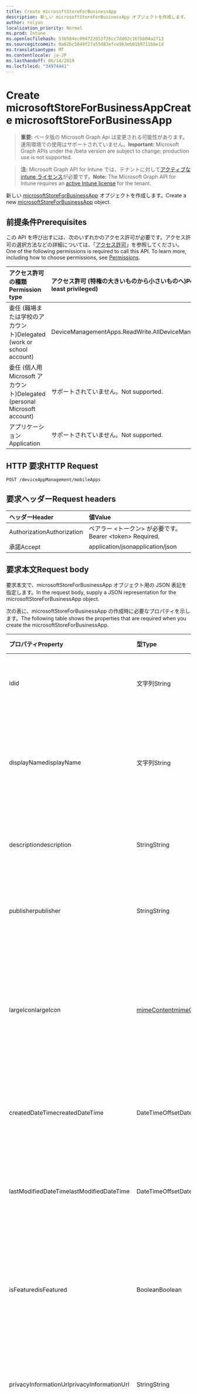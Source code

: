 ```yaml
---
title: Create microsoftStoreForBusinessApp
description: 新しい microsoftStoreForBusinessApp オブジェクトを作成します。
author: rolyon
localization_priority: Normal
ms.prod: Intune
ms.openlocfilehash: 536584ec094722652f26cc7dd02c16fbb04a2713
ms.sourcegitcommit: 0a62bc5849f27a55d83efce9b3eb01b9711bbe1d
ms.translationtype: MT
ms.contentlocale: ja-JP
ms.lasthandoff: 06/14/2019
ms.locfileid: "34974441"
---
```

# <a name="create-microsoftstoreforbusinessapp"></a><span data-ttu-id="96b37-103">Create microsoftStoreForBusinessApp</span><span class="sxs-lookup"><span data-stu-id="96b37-103">Create microsoftStoreForBusinessApp</span></span>

> <span data-ttu-id="96b37-104">**重要:** ベータ版の Microsoft Graph Api は変更される可能性があります。運用環境での使用はサポートされていません。</span><span class="sxs-lookup"><span data-stu-id="96b37-104">**Important:** Microsoft Graph APIs under the /beta version are subject to change; production use is not supported.</span></span>

> <span data-ttu-id="96b37-105">**注:** Microsoft Graph API for Intune では、テナントに対して[アクティブな intune ライセンス](https://go.microsoft.com/fwlink/?linkid=839381)が必要です。</span><span class="sxs-lookup"><span data-stu-id="96b37-105">**Note:** The Microsoft Graph API for Intune requires an [active Intune license](https://go.microsoft.com/fwlink/?linkid=839381) for the tenant.</span></span>

<span data-ttu-id="96b37-106">新しい [microsoftStoreForBusinessApp](../resources/intune-apps-microsoftstoreforbusinessapp.md) オブジェクトを作成します。</span><span class="sxs-lookup"><span data-stu-id="96b37-106">Create a new [microsoftStoreForBusinessApp](../resources/intune-apps-microsoftstoreforbusinessapp.md) object.</span></span>

## <a name="prerequisites"></a><span data-ttu-id="96b37-107">前提条件</span><span class="sxs-lookup"><span data-stu-id="96b37-107">Prerequisites</span></span>
<span data-ttu-id="96b37-p101">この API を呼び出すには、次のいずれかのアクセス許可が必要です。アクセス許可の選択方法などの詳細については、「[アクセス許可](/graph/permissions-reference)」を参照してください。</span><span class="sxs-lookup"><span data-stu-id="96b37-p101">One of the following permissions is required to call this API. To learn more, including how to choose permissions, see [Permissions](/graph/permissions-reference).</span></span>

|<span data-ttu-id="96b37-110">アクセス許可の種類</span><span class="sxs-lookup"><span data-stu-id="96b37-110">Permission type</span></span>|<span data-ttu-id="96b37-111">アクセス許可 (特権の大きいものから小さいものへ)</span><span class="sxs-lookup"><span data-stu-id="96b37-111">Permissions (from most to least privileged)</span></span>|
|:---|:---|
|<span data-ttu-id="96b37-112">委任 (職場または学校のアカウント)</span><span class="sxs-lookup"><span data-stu-id="96b37-112">Delegated (work or school account)</span></span>|<span data-ttu-id="96b37-113">DeviceManagementApps.ReadWrite.All</span><span class="sxs-lookup"><span data-stu-id="96b37-113">DeviceManagementApps.ReadWrite.All</span></span>|
|<span data-ttu-id="96b37-114">委任 (個人用 Microsoft アカウント)</span><span class="sxs-lookup"><span data-stu-id="96b37-114">Delegated (personal Microsoft account)</span></span>|<span data-ttu-id="96b37-115">サポートされていません。</span><span class="sxs-lookup"><span data-stu-id="96b37-115">Not supported.</span></span>|
|<span data-ttu-id="96b37-116">アプリケーション</span><span class="sxs-lookup"><span data-stu-id="96b37-116">Application</span></span>|<span data-ttu-id="96b37-117">サポートされていません。</span><span class="sxs-lookup"><span data-stu-id="96b37-117">Not supported.</span></span>|

## <a name="http-request"></a><span data-ttu-id="96b37-118">HTTP 要求</span><span class="sxs-lookup"><span data-stu-id="96b37-118">HTTP Request</span></span>
<!-- {
  "blockType": "ignored"
}
-->
``` http
POST /deviceAppManagement/mobileApps
```

## <a name="request-headers"></a><span data-ttu-id="96b37-119">要求ヘッダー</span><span class="sxs-lookup"><span data-stu-id="96b37-119">Request headers</span></span>
|<span data-ttu-id="96b37-120">ヘッダー</span><span class="sxs-lookup"><span data-stu-id="96b37-120">Header</span></span>|<span data-ttu-id="96b37-121">値</span><span class="sxs-lookup"><span data-stu-id="96b37-121">Value</span></span>|
|:---|:---|
|<span data-ttu-id="96b37-122">Authorization</span><span class="sxs-lookup"><span data-stu-id="96b37-122">Authorization</span></span>|<span data-ttu-id="96b37-123">ベアラー &lt;トークン&gt; が必要です。</span><span class="sxs-lookup"><span data-stu-id="96b37-123">Bearer &lt;token&gt; Required.</span></span>|
|<span data-ttu-id="96b37-124">承諾</span><span class="sxs-lookup"><span data-stu-id="96b37-124">Accept</span></span>|<span data-ttu-id="96b37-125">application/json</span><span class="sxs-lookup"><span data-stu-id="96b37-125">application/json</span></span>|

## <a name="request-body"></a><span data-ttu-id="96b37-126">要求本文</span><span class="sxs-lookup"><span data-stu-id="96b37-126">Request body</span></span>
<span data-ttu-id="96b37-127">要求本文で、microsoftStoreForBusinessApp オブジェクト用の JSON 表記を指定します。</span><span class="sxs-lookup"><span data-stu-id="96b37-127">In the request body, supply a JSON representation for the microsoftStoreForBusinessApp object.</span></span>

<span data-ttu-id="96b37-128">次の表に、microsoftStoreForBusinessApp の作成時に必要なプロパティを示します。</span><span class="sxs-lookup"><span data-stu-id="96b37-128">The following table shows the properties that are required when you create the microsoftStoreForBusinessApp.</span></span>

|<span data-ttu-id="96b37-129">プロパティ</span><span class="sxs-lookup"><span data-stu-id="96b37-129">Property</span></span>|<span data-ttu-id="96b37-130">型</span><span class="sxs-lookup"><span data-stu-id="96b37-130">Type</span></span>|<span data-ttu-id="96b37-131">説明</span><span class="sxs-lookup"><span data-stu-id="96b37-131">Description</span></span>|
|:---|:---|:---|
|<span data-ttu-id="96b37-132">id</span><span class="sxs-lookup"><span data-stu-id="96b37-132">id</span></span>|<span data-ttu-id="96b37-133">文字列</span><span class="sxs-lookup"><span data-stu-id="96b37-133">String</span></span>|<span data-ttu-id="96b37-134">エンティティのキー。</span><span class="sxs-lookup"><span data-stu-id="96b37-134">Key of the entity.</span></span> <span data-ttu-id="96b37-135">[mobileApp](../resources/intune-apps-mobileapp.md) から継承します</span><span class="sxs-lookup"><span data-stu-id="96b37-135">Inherited from [mobileApp](../resources/intune-apps-mobileapp.md)</span></span>|
|<span data-ttu-id="96b37-136">displayName</span><span class="sxs-lookup"><span data-stu-id="96b37-136">displayName</span></span>|<span data-ttu-id="96b37-137">文字列</span><span class="sxs-lookup"><span data-stu-id="96b37-137">String</span></span>|<span data-ttu-id="96b37-138">管理者が提供またはインポートしたアプリのタイトル。</span><span class="sxs-lookup"><span data-stu-id="96b37-138">The admin provided or imported title of the app.</span></span> <span data-ttu-id="96b37-139">[mobileApp](../resources/intune-apps-mobileapp.md) から継承します</span><span class="sxs-lookup"><span data-stu-id="96b37-139">Inherited from [mobileApp](../resources/intune-apps-mobileapp.md)</span></span>|
|<span data-ttu-id="96b37-140">description</span><span class="sxs-lookup"><span data-stu-id="96b37-140">description</span></span>|<span data-ttu-id="96b37-141">String</span><span class="sxs-lookup"><span data-stu-id="96b37-141">String</span></span>|<span data-ttu-id="96b37-142">アプリの説明。</span><span class="sxs-lookup"><span data-stu-id="96b37-142">The description of the app.</span></span> <span data-ttu-id="96b37-143">[mobileApp](../resources/intune-apps-mobileapp.md) から継承します</span><span class="sxs-lookup"><span data-stu-id="96b37-143">Inherited from [mobileApp](../resources/intune-apps-mobileapp.md)</span></span>|
|<span data-ttu-id="96b37-144">publisher</span><span class="sxs-lookup"><span data-stu-id="96b37-144">publisher</span></span>|<span data-ttu-id="96b37-145">String</span><span class="sxs-lookup"><span data-stu-id="96b37-145">String</span></span>|<span data-ttu-id="96b37-146">アプリの発行元。</span><span class="sxs-lookup"><span data-stu-id="96b37-146">The publisher of the app.</span></span> <span data-ttu-id="96b37-147">[mobileApp](../resources/intune-apps-mobileapp.md) から継承します</span><span class="sxs-lookup"><span data-stu-id="96b37-147">Inherited from [mobileApp](../resources/intune-apps-mobileapp.md)</span></span>|
|<span data-ttu-id="96b37-148">largeIcon</span><span class="sxs-lookup"><span data-stu-id="96b37-148">largeIcon</span></span>|[<span data-ttu-id="96b37-149">mimeContent</span><span class="sxs-lookup"><span data-stu-id="96b37-149">mimeContent</span></span>](../resources/intune-shared-mimecontent.md)|<span data-ttu-id="96b37-150">アプリの詳細に表示され、アイコンのアップロードに使用される大きいアイコン。</span><span class="sxs-lookup"><span data-stu-id="96b37-150">The large icon, to be displayed in the app details and used for upload of the icon.</span></span> <span data-ttu-id="96b37-151">[mobileApp](../resources/intune-apps-mobileapp.md) から継承します</span><span class="sxs-lookup"><span data-stu-id="96b37-151">Inherited from [mobileApp](../resources/intune-apps-mobileapp.md)</span></span>|
|<span data-ttu-id="96b37-152">createdDateTime</span><span class="sxs-lookup"><span data-stu-id="96b37-152">createdDateTime</span></span>|<span data-ttu-id="96b37-153">DateTimeOffset</span><span class="sxs-lookup"><span data-stu-id="96b37-153">DateTimeOffset</span></span>|<span data-ttu-id="96b37-154">アプリが作成された日時。</span><span class="sxs-lookup"><span data-stu-id="96b37-154">The date and time the app was created.</span></span> <span data-ttu-id="96b37-155">[mobileApp](../resources/intune-apps-mobileapp.md) から継承します</span><span class="sxs-lookup"><span data-stu-id="96b37-155">Inherited from [mobileApp](../resources/intune-apps-mobileapp.md)</span></span>|
|<span data-ttu-id="96b37-156">lastModifiedDateTime</span><span class="sxs-lookup"><span data-stu-id="96b37-156">lastModifiedDateTime</span></span>|<span data-ttu-id="96b37-157">DateTimeOffset</span><span class="sxs-lookup"><span data-stu-id="96b37-157">DateTimeOffset</span></span>|<span data-ttu-id="96b37-158">アプリが最後に変更された日時。</span><span class="sxs-lookup"><span data-stu-id="96b37-158">The date and time the app was last modified.</span></span> <span data-ttu-id="96b37-159">[mobileApp](../resources/intune-apps-mobileapp.md) から継承します</span><span class="sxs-lookup"><span data-stu-id="96b37-159">Inherited from [mobileApp](../resources/intune-apps-mobileapp.md)</span></span>|
|<span data-ttu-id="96b37-160">isFeatured</span><span class="sxs-lookup"><span data-stu-id="96b37-160">isFeatured</span></span>|<span data-ttu-id="96b37-161">Boolean</span><span class="sxs-lookup"><span data-stu-id="96b37-161">Boolean</span></span>|<span data-ttu-id="96b37-162">アプリが管理者のおすすめとしてマークされたかどうかを示す値。[mobileApp](../resources/intune-apps-mobileapp.md) から継承します</span><span class="sxs-lookup"><span data-stu-id="96b37-162">The value indicating whether the app is marked as featured by the admin. Inherited from [mobileApp](../resources/intune-apps-mobileapp.md)</span></span>|
|<span data-ttu-id="96b37-163">privacyInformationUrl</span><span class="sxs-lookup"><span data-stu-id="96b37-163">privacyInformationUrl</span></span>|<span data-ttu-id="96b37-164">String</span><span class="sxs-lookup"><span data-stu-id="96b37-164">String</span></span>|<span data-ttu-id="96b37-165">プライバシーに関する声明の URL。</span><span class="sxs-lookup"><span data-stu-id="96b37-165">The privacy statement Url.</span></span> <span data-ttu-id="96b37-166">[mobileApp](../resources/intune-apps-mobileapp.md) から継承します</span><span class="sxs-lookup"><span data-stu-id="96b37-166">Inherited from [mobileApp](../resources/intune-apps-mobileapp.md)</span></span>|
|<span data-ttu-id="96b37-167">informationUrl</span><span class="sxs-lookup"><span data-stu-id="96b37-167">informationUrl</span></span>|<span data-ttu-id="96b37-168">String</span><span class="sxs-lookup"><span data-stu-id="96b37-168">String</span></span>|<span data-ttu-id="96b37-169">詳細情報の URL。</span><span class="sxs-lookup"><span data-stu-id="96b37-169">The more information Url.</span></span> <span data-ttu-id="96b37-170">[mobileApp](../resources/intune-apps-mobileapp.md) から継承します</span><span class="sxs-lookup"><span data-stu-id="96b37-170">Inherited from [mobileApp](../resources/intune-apps-mobileapp.md)</span></span>|
|<span data-ttu-id="96b37-171">owner</span><span class="sxs-lookup"><span data-stu-id="96b37-171">owner</span></span>|<span data-ttu-id="96b37-172">String</span><span class="sxs-lookup"><span data-stu-id="96b37-172">String</span></span>|<span data-ttu-id="96b37-173">アプリの所有者。</span><span class="sxs-lookup"><span data-stu-id="96b37-173">The owner of the app.</span></span> <span data-ttu-id="96b37-174">[mobileApp](../resources/intune-apps-mobileapp.md) から継承します</span><span class="sxs-lookup"><span data-stu-id="96b37-174">Inherited from [mobileApp](../resources/intune-apps-mobileapp.md)</span></span>|
|<span data-ttu-id="96b37-175">developer</span><span class="sxs-lookup"><span data-stu-id="96b37-175">developer</span></span>|<span data-ttu-id="96b37-176">String</span><span class="sxs-lookup"><span data-stu-id="96b37-176">String</span></span>|<span data-ttu-id="96b37-177">アプリの開発者。</span><span class="sxs-lookup"><span data-stu-id="96b37-177">The developer of the app.</span></span> <span data-ttu-id="96b37-178">[mobileApp](../resources/intune-apps-mobileapp.md) から継承します</span><span class="sxs-lookup"><span data-stu-id="96b37-178">Inherited from [mobileApp](../resources/intune-apps-mobileapp.md)</span></span>|
|<span data-ttu-id="96b37-179">notes</span><span class="sxs-lookup"><span data-stu-id="96b37-179">notes</span></span>|<span data-ttu-id="96b37-180">String</span><span class="sxs-lookup"><span data-stu-id="96b37-180">String</span></span>|<span data-ttu-id="96b37-181">アプリ用のメモ。</span><span class="sxs-lookup"><span data-stu-id="96b37-181">Notes for the app.</span></span> <span data-ttu-id="96b37-182">[mobileApp](../resources/intune-apps-mobileapp.md) から継承します</span><span class="sxs-lookup"><span data-stu-id="96b37-182">Inherited from [mobileApp](../resources/intune-apps-mobileapp.md)</span></span>|
|<span data-ttu-id="96b37-183">uploadState</span><span class="sxs-lookup"><span data-stu-id="96b37-183">uploadState</span></span>|<span data-ttu-id="96b37-184">Int32</span><span class="sxs-lookup"><span data-stu-id="96b37-184">Int32</span></span>|<span data-ttu-id="96b37-185">アップロード状態。</span><span class="sxs-lookup"><span data-stu-id="96b37-185">The upload state.</span></span> <span data-ttu-id="96b37-186">[mobileApp](../resources/intune-apps-mobileapp.md) から継承します</span><span class="sxs-lookup"><span data-stu-id="96b37-186">Inherited from [mobileApp](../resources/intune-apps-mobileapp.md)</span></span>|
|<span data-ttu-id="96b37-187">publishingState</span><span class="sxs-lookup"><span data-stu-id="96b37-187">publishingState</span></span>|[<span data-ttu-id="96b37-188">mobileAppPublishingState</span><span class="sxs-lookup"><span data-stu-id="96b37-188">mobileAppPublishingState</span></span>](../resources/intune-apps-mobileapppublishingstate.md)|<span data-ttu-id="96b37-189">アプリの発行の状態。</span><span class="sxs-lookup"><span data-stu-id="96b37-189">The publishing state for the app.</span></span> <span data-ttu-id="96b37-190">アプリが発行されていない限り、アプリを割り当てることができません。</span><span class="sxs-lookup"><span data-stu-id="96b37-190">The app cannot be assigned unless the app is published.</span></span> <span data-ttu-id="96b37-191">[MobileApp](../resources/intune-apps-mobileapp.md)から継承されます。</span><span class="sxs-lookup"><span data-stu-id="96b37-191">Inherited from [mobileApp](../resources/intune-apps-mobileapp.md).</span></span> <span data-ttu-id="96b37-192">可能な値は、`notPublished`、`processing`、`published` です。</span><span class="sxs-lookup"><span data-stu-id="96b37-192">Possible values are: `notPublished`, `processing`, `published`.</span></span>|
|<span data-ttu-id="96b37-193">isAssigned</span><span class="sxs-lookup"><span data-stu-id="96b37-193">isAssigned</span></span>|<span data-ttu-id="96b37-194">Boolean</span><span class="sxs-lookup"><span data-stu-id="96b37-194">Boolean</span></span>|<span data-ttu-id="96b37-195">アプリが少なくとも1つのグループに割り当てられているかどうかを示す値。</span><span class="sxs-lookup"><span data-stu-id="96b37-195">The value indicating whether the app is assigned to at least one group.</span></span> <span data-ttu-id="96b37-196">[mobileApp](../resources/intune-apps-mobileapp.md) から継承します</span><span class="sxs-lookup"><span data-stu-id="96b37-196">Inherited from [mobileApp](../resources/intune-apps-mobileapp.md)</span></span>|
|<span data-ttu-id="96b37-197">roleScopeTagIds</span><span class="sxs-lookup"><span data-stu-id="96b37-197">roleScopeTagIds</span></span>|<span data-ttu-id="96b37-198">文字列コレクション</span><span class="sxs-lookup"><span data-stu-id="96b37-198">String collection</span></span>|<span data-ttu-id="96b37-199">このモバイルアプリの範囲タグ id のリスト。</span><span class="sxs-lookup"><span data-stu-id="96b37-199">List of scope tag ids for this mobile app.</span></span> <span data-ttu-id="96b37-200">[mobileApp](../resources/intune-apps-mobileapp.md) から継承します</span><span class="sxs-lookup"><span data-stu-id="96b37-200">Inherited from [mobileApp](../resources/intune-apps-mobileapp.md)</span></span>|
|<span data-ttu-id="96b37-201">dependentAppCount</span><span class="sxs-lookup"><span data-stu-id="96b37-201">dependentAppCount</span></span>|<span data-ttu-id="96b37-202">Int32</span><span class="sxs-lookup"><span data-stu-id="96b37-202">Int32</span></span>|<span data-ttu-id="96b37-203">子アプリが持つ依存関係の合計数。</span><span class="sxs-lookup"><span data-stu-id="96b37-203">The total number of dependencies the child app has.</span></span> <span data-ttu-id="96b37-204">[mobileApp](../resources/intune-apps-mobileapp.md) から継承します</span><span class="sxs-lookup"><span data-stu-id="96b37-204">Inherited from [mobileApp](../resources/intune-apps-mobileapp.md)</span></span>|
|<span data-ttu-id="96b37-205">usedLicenseCount</span><span class="sxs-lookup"><span data-stu-id="96b37-205">usedLicenseCount</span></span>|<span data-ttu-id="96b37-206">Int32</span><span class="sxs-lookup"><span data-stu-id="96b37-206">Int32</span></span>|<span data-ttu-id="96b37-207">使用中の、ビジネス向け Microsoft Store ライセンスの数。</span><span class="sxs-lookup"><span data-stu-id="96b37-207">The number of Microsoft Store for Business licenses in use.</span></span>|
|<span data-ttu-id="96b37-208">totalLicenseCount</span><span class="sxs-lookup"><span data-stu-id="96b37-208">totalLicenseCount</span></span>|<span data-ttu-id="96b37-209">Int32</span><span class="sxs-lookup"><span data-stu-id="96b37-209">Int32</span></span>|<span data-ttu-id="96b37-210">ビジネス向け Microsoft Store ライセンスの合計数。</span><span class="sxs-lookup"><span data-stu-id="96b37-210">The total number of Microsoft Store for Business licenses.</span></span>|
|<span data-ttu-id="96b37-211">productKey</span><span class="sxs-lookup"><span data-stu-id="96b37-211">productKey</span></span>|<span data-ttu-id="96b37-212">String</span><span class="sxs-lookup"><span data-stu-id="96b37-212">String</span></span>|<span data-ttu-id="96b37-213">アプリのプロダクト キー</span><span class="sxs-lookup"><span data-stu-id="96b37-213">The app product key</span></span>|
|<span data-ttu-id="96b37-214">licenseType</span><span class="sxs-lookup"><span data-stu-id="96b37-214">licenseType</span></span>|[<span data-ttu-id="96b37-215">Microsoft Storeforbusinesslicensetype</span><span class="sxs-lookup"><span data-stu-id="96b37-215">microsoftStoreForBusinessLicenseType</span></span>](../resources/intune-apps-microsoftstoreforbusinesslicensetype.md)|<span data-ttu-id="96b37-216">アプリライセンスの種類。</span><span class="sxs-lookup"><span data-stu-id="96b37-216">The app license type.</span></span> <span data-ttu-id="96b37-217">可能な値は、`offline`、`online` です。</span><span class="sxs-lookup"><span data-stu-id="96b37-217">Possible values are: `offline`, `online`.</span></span>|
|<span data-ttu-id="96b37-218">packageIdentityName</span><span class="sxs-lookup"><span data-stu-id="96b37-218">packageIdentityName</span></span>|<span data-ttu-id="96b37-219">String</span><span class="sxs-lookup"><span data-stu-id="96b37-219">String</span></span>|<span data-ttu-id="96b37-220">アプリ パッケージの識別子</span><span class="sxs-lookup"><span data-stu-id="96b37-220">The app package identifier</span></span>|
|<span data-ttu-id="96b37-221">licensingType</span><span class="sxs-lookup"><span data-stu-id="96b37-221">licensingType</span></span>|[<span data-ttu-id="96b37-222">vppLicensingType</span><span class="sxs-lookup"><span data-stu-id="96b37-222">vppLicensingType</span></span>](../resources/intune-apps-vpplicensingtype.md)|<span data-ttu-id="96b37-223">サポートされているライセンスの種類。</span><span class="sxs-lookup"><span data-stu-id="96b37-223">The supported License Type.</span></span>|



## <a name="response"></a><span data-ttu-id="96b37-224">応答</span><span class="sxs-lookup"><span data-stu-id="96b37-224">Response</span></span>
<span data-ttu-id="96b37-225">成功した場合、このメソッドは `201 Created` 応答コードと、応答本文で [microsoftStoreForBusinessApp](../resources/intune-apps-microsoftstoreforbusinessapp.md) オブジェクトを返します。</span><span class="sxs-lookup"><span data-stu-id="96b37-225">If successful, this method returns a `201 Created` response code and a [microsoftStoreForBusinessApp](../resources/intune-apps-microsoftstoreforbusinessapp.md) object in the response body.</span></span>

## <a name="example"></a><span data-ttu-id="96b37-226">例</span><span class="sxs-lookup"><span data-stu-id="96b37-226">Example</span></span>

### <a name="request"></a><span data-ttu-id="96b37-227">要求</span><span class="sxs-lookup"><span data-stu-id="96b37-227">Request</span></span>
<span data-ttu-id="96b37-228">以下は、要求の例です。</span><span class="sxs-lookup"><span data-stu-id="96b37-228">Here is an example of the request.</span></span>
``` http
POST https://graph.microsoft.com/beta/deviceAppManagement/mobileApps
Content-type: application/json
Content-length: 1132

{
  "@odata.type": "#microsoft.graph.microsoftStoreForBusinessApp",
  "displayName": "Display Name value",
  "description": "Description value",
  "publisher": "Publisher value",
  "largeIcon": {
    "@odata.type": "microsoft.graph.mimeContent",
    "type": "Type value",
    "value": "dmFsdWU="
  },
  "isFeatured": true,
  "privacyInformationUrl": "https://example.com/privacyInformationUrl/",
  "informationUrl": "https://example.com/informationUrl/",
  "owner": "Owner value",
  "developer": "Developer value",
  "notes": "Notes value",
  "uploadState": 11,
  "publishingState": "processing",
  "isAssigned": true,
  "roleScopeTagIds": [
    "Role Scope Tag Ids value"
  ],
  "dependentAppCount": 1,
  "usedLicenseCount": 0,
  "totalLicenseCount": 1,
  "productKey": "Product Key value",
  "licenseType": "online",
  "packageIdentityName": "Package Identity Name value",
  "licensingType": {
    "@odata.type": "microsoft.graph.vppLicensingType",
    "supportUserLicensing": true,
    "supportDeviceLicensing": true,
    "supportsUserLicensing": true,
    "supportsDeviceLicensing": true
  }
}
```

### <a name="response"></a><span data-ttu-id="96b37-229">応答</span><span class="sxs-lookup"><span data-stu-id="96b37-229">Response</span></span>
<span data-ttu-id="96b37-p120">以下は、応答の例です。注:簡潔にするために、ここに示す応答オブジェクトは切り詰められている場合があります。すべてのプロパティは実際の呼び出しから返されます。</span><span class="sxs-lookup"><span data-stu-id="96b37-p120">Here is an example of the response. Note: The response object shown here may be truncated for brevity. All of the properties will be returned from an actual call.</span></span>
``` http
HTTP/1.1 201 Created
Content-Type: application/json
Content-Length: 1304

{
  "@odata.type": "#microsoft.graph.microsoftStoreForBusinessApp",
  "id": "f33358bc-58bc-f333-bc58-33f3bc5833f3",
  "displayName": "Display Name value",
  "description": "Description value",
  "publisher": "Publisher value",
  "largeIcon": {
    "@odata.type": "microsoft.graph.mimeContent",
    "type": "Type value",
    "value": "dmFsdWU="
  },
  "createdDateTime": "2017-01-01T00:02:43.5775965-08:00",
  "lastModifiedDateTime": "2017-01-01T00:00:35.1329464-08:00",
  "isFeatured": true,
  "privacyInformationUrl": "https://example.com/privacyInformationUrl/",
  "informationUrl": "https://example.com/informationUrl/",
  "owner": "Owner value",
  "developer": "Developer value",
  "notes": "Notes value",
  "uploadState": 11,
  "publishingState": "processing",
  "isAssigned": true,
  "roleScopeTagIds": [
    "Role Scope Tag Ids value"
  ],
  "dependentAppCount": 1,
  "usedLicenseCount": 0,
  "totalLicenseCount": 1,
  "productKey": "Product Key value",
  "licenseType": "online",
  "packageIdentityName": "Package Identity Name value",
  "licensingType": {
    "@odata.type": "microsoft.graph.vppLicensingType",
    "supportUserLicensing": true,
    "supportDeviceLicensing": true,
    "supportsUserLicensing": true,
    "supportsDeviceLicensing": true
  }
}
```





